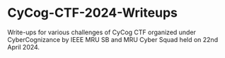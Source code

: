 # CyCog-CTF-2024-Writeups
Write-ups for various challenges of CyCog CTF organized under CyberCognizance by IEEE MRU SB and MRU Cyber Squad held on 22nd April 2024.
